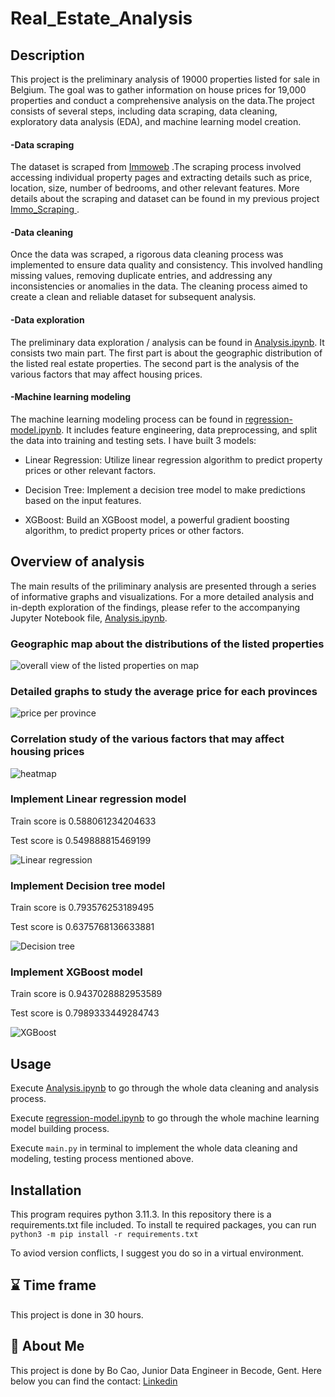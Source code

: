 
# Real_Estate_Analysis

## Description
This project is the preliminary analysis of 19000 properties listed for sale in Belgium. The goal was to gather information on house prices for 19,000 properties and conduct a comprehensive analysis on the data.The project consists of several steps, including data scraping, data cleaning, exploratory data analysis (EDA), and machine learning model creation.

#### -Data scraping
The dataset is scraped from
<a href = 'https://www.immoweb.be/en'> Immoweb</a> .The scraping process involved accessing individual property pages and extracting details such as price, location, size, number of bedrooms, and other relevant features. More details about the scraping and dataset can be found in my previous project <a href = 'https://github.com/Spike815/Immo_Scraping'> Immo_Scraping </a>.

#### -Data cleaning
Once the data was scraped, a rigorous data cleaning process was implemented to ensure data quality and consistency. This involved handling missing values, removing duplicate entries, and addressing any inconsistencies or anomalies in the data. The cleaning process aimed to create a clean and reliable dataset for subsequent analysis.

#### -Data exploration
The preliminary data exploration / analysis can be found in [Analysis.ipynb](/data-exploration/Analysis.ipynb). It consists two main part. The first part is about the geographic distribution of the listed real estate properties. The second part is the analysis of the various factors that may affect housing prices.

#### -Machine learning modeling
The machine learning modeling process can be found in [regression-model.ipynb](/model-building/regression-model.ipynb). It includes feature engineering, data preprocessing, and split the data into training and testing sets. I have built 3 models:

* Linear Regression: Utilize linear regression algorithm to predict property prices or other relevant factors.

* Decision Tree: Implement a decision tree model to make predictions based on the input features.

* XGBoost: Build an XGBoost model, a powerful gradient boosting algorithm, to predict property prices or other factors.


## Overview of analysis
The main results of the priliminary analysis are presented through a series of informative graphs and visualizations.
For a more detailed analysis and in-depth exploration of the findings, please refer to the accompanying Jupyter Notebook file, [Analysis.ipynb](/data-exploration/Analysis.ipynb).
### Geographic map about the distributions of the listed properties
![overall view of the listed properties on map](https://github.com/Spike815/Real_Estate_Analysis/assets/97194496/490ae895-0859-4ac5-977c-6044461104b3)
### Detailed graphs to study the average price for each provinces
![price per province](https://github.com/Spike815/Real_Estate_Analysis/assets/97194496/7d97dfe3-4f02-4f41-84fa-26fca5488bab)
### Correlation study of the various factors that may affect housing prices
![heatmap](https://github.com/Spike815/Real_Estate_Analysis/assets/97194496/f574b4b0-501c-4f0b-be66-9abf5483907d)

### Implement Linear regression model
Train score is 0.588061234204633

Test score is 0.549888815469199

![Linear regression](https://github.com/Spike815/Real_Estate_Analysis/assets/97194496/b57660f6-a341-46a5-8c5c-7b51b6c2e1d0)

### Implement Decision tree model
Train score is 0.793576253189495

Test score is 0.6375768136633881

![Decision tree](https://github.com/Spike815/Real_Estate_Analysis/assets/97194496/dfeee9c6-fc96-47d4-ac1b-2a2afb9433bc)

### Implement XGBoost model
Train score is 0.9437028882953589

Test score is 0.7989333449284743

![XGBoost](https://github.com/Spike815/Real_Estate_Analysis/assets/97194496/5bd4e416-3e8b-4a4e-bca2-87d92ecfa233)



## Usage
Execute [Analysis.ipynb](/data-exploration/Analysis.ipynb) to go through the whole data cleaning and analysis process.

Execute [regression-model.ipynb](/model-building/regression-model.ipynb) to go through the whole machine learning model building process.

Execute `main.py` in terminal to implement the whole data cleaning and modeling, testing process mentioned above.

## Installation
This program requires python 3.11.3. 
In this repository there is a requirements.txt file included. To install te required packages, you can run `python3 -m pip install -r requirements.txt`

To aviod version conflicts, I suggest you do so in a virtual environment.
    
## ⌛ Time frame
This project is done in 30 hours. 

## 🚀 About Me
This project is done by Bo Cao, Junior Data Engineer in Becode, Gent. Here below you can find the contact:
<a href = 'https://www.linkedin.com/in/bo-cao-313ab244'> Linkedin </a>

